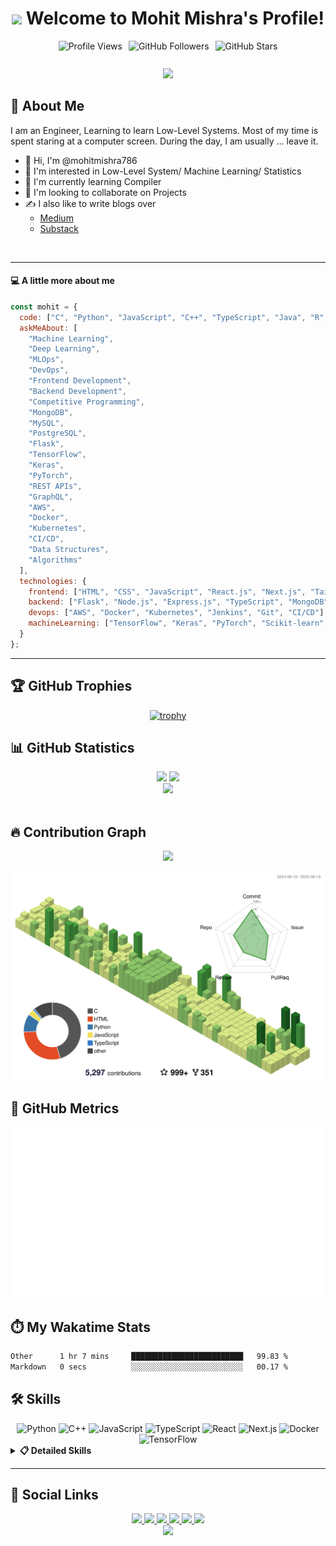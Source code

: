 <h1 align="center">
  <img src="https://media.giphy.com/media/hvRJCLFzcasrR4ia7z/giphy.gif" width="30px"> Welcome to Mohit Mishra's Profile!
</h1>

<div align="center">
  
  <div style="display: flex; align-items: center; justify-content: center; gap: 10px;">
    <img src="https://komarev.com/ghpvc/?username=mohitmishra786&color=blueviolet&style=for-the-badge&label=PROFILE+VIEWS" alt="Profile Views" height="30"/>
    <img src="https://img.shields.io/github/followers/mohitmishra786?logo=GitHub&style=for-the-badge" alt="GitHub Followers" height="30"/>
    <img src="https://img.shields.io/github/stars/mohitmishra786?logo=github&style=for-the-badge" alt="GitHub Stars" height="30"/>
  </div>
  
  <p align="center">
    <a align="center" href="https://github.com/DenverCoder1/readme-typing-svg"><img src="https://readme-typing-svg.herokuapp.com?&font=IBM+Plex+Sans&color=F72EE2&size=25&lines=Welcome+to+my+GitHub+Profile!;I'm+a+Machine+Learning+Developer;I'm+a+Competitive+Programmer;I'm+a+DevOps+Enthusiast" /></a>
  </p>
  
</div>

## 🚀 About Me

I am an Engineer, Learning to learn Low-Level Systems. Most of my time is spent staring at a computer screen. During the day, I am usually ... leave it.

- 👋 Hi, I'm @mohitmishra786
- 👀 I'm interested in Low-Level System/ Machine Learning/ Statistics
- 🌱 I'm currently learning Compiler
- 💞️ I'm looking to collaborate on Projects
- ✍️ I also like to write blogs over
    - [Medium](https://medium.com/@mohitmishra786)
    - [Substack](https://chessman7.substack.com)

<br>

---

#### 💻 A little more about me

```javascript
const mohit = {
  code: ["C", "Python", "JavaScript", "C++", "TypeScript", "Java", "R", "React.js", "Next.js"],
  askMeAbout: [
    "Machine Learning",
    "Deep Learning",
    "MLOps",
    "DevOps",
    "Frontend Development",
    "Backend Development",
    "Competitive Programming",
    "MongoDB",
    "MySQL",
    "PostgreSQL",
    "Flask",
    "TensorFlow",
    "Keras",
    "PyTorch",
    "REST APIs",
    "GraphQL",
    "AWS",
    "Docker",
    "Kubernetes",
    "CI/CD",
    "Data Structures",
    "Algorithms"
  ],
  technologies: {
    frontend: ["HTML", "CSS", "JavaScript", "React.js", "Next.js", "Tailwind CSS", "Bootstrap", "Redux", "Material-UI"],
    backend: ["Flask", "Node.js", "Express.js", "TypeScript", "MongoDB", "MySQL", "PostgreSQL", "GraphQL"],
    devops: ["AWS", "Docker", "Kubernetes", "Jenkins", "Git", "CI/CD"],
    machineLearning: ["TensorFlow", "Keras", "PyTorch", "Scikit-learn", "Pandas", "NumPy"]
  }
};
```

---

## 🏆 GitHub Trophies

<div align="center">
  
[![trophy](https://github-profile-trophy.vercel.app/?username=mohitmishra786&theme=monokai&row=1&column=7)](https://github.com/ryo-ma/github-profile-trophy)

</div>

## 📊 GitHub Statistics

<div align="center">
  <img height="180em" src="https://github-readme-stats.vercel.app/api?username=mohitmishra786&show_icons=true&theme=radical&include_all_commits=true&count_private=true"/>
  <img height="180em" src="https://github-readme-stats.vercel.app/api/top-langs/?username=mohitmishra786&layout=compact&langs_count=7&theme=radical"/>
</div>

<div align="center">
  <img width="70%" src="https://github-readme-streak-stats.herokuapp.com/?user=mohitmishra786&theme=radical&show_icons=true&locale=en&layout=demo&hide_border=true" />
</div>

<br/>

## 🔥 Contribution Graph

<div align="center">
  <img src="https://github-readme-activity-graph.vercel.app/graph?username=mohitmishra786&theme=dracula" width="100%"/>
</div>

![](./profile-3d-contrib/profile-green-animate.svg)

## 🔔 GitHub Metrics
<div align="center">
    <a href="https://mohitmishra786.github.io/" target="_blank" title="GitHub metrics!">
        <img width="500" src="./assets/gen/metrics.svg" />
    </a>
</div>

## ⏱️ My Wakatime Stats
<!--START_SECTION:waka-->

```txt
Other      1 hr 7 mins     █████████████████████████   99.83 %
Markdown   0 secs          ░░░░░░░░░░░░░░░░░░░░░░░░░   00.17 %
```

<!--END_SECTION:waka-->

## 🛠 Skills

<div align="center">
  <img alt="Python" src="https://img.shields.io/badge/Python-3776AB?style=for-the-badge&logo=python&logoColor=white"/>
  <img alt="C++" src="https://img.shields.io/badge/C%2B%2B-00599C?style=for-the-badge&logo=c%2B%2B&logoColor=white"/>
  <img alt="JavaScript" src="https://img.shields.io/badge/JavaScript-F7DF1E?style=for-the-badge&logo=javascript&logoColor=black"/>
  <img alt="TypeScript" src="https://img.shields.io/badge/TypeScript-007ACC?style=for-the-badge&logo=typescript&logoColor=white"/>
  <img alt="React" src="https://img.shields.io/badge/React-20232A?style=for-the-badge&logo=react&logoColor=61DAFB"/>
  <img alt="Next.js" src="https://img.shields.io/badge/Next.js-000000?style=for-the-badge&logo=next.js&logoColor=white"/>
  <img alt="Docker" src="https://img.shields.io/badge/Docker-2496ED?style=for-the-badge&logo=docker&logoColor=white"/>
  <img alt="TensorFlow" src="https://img.shields.io/badge/TensorFlow-FF6F00?style=for-the-badge&logo=tensorflow&logoColor=white"/>
</div>

<details>
  <summary><b>📋 Detailed Skills</b></summary>
  
- **Programming :** Python (NumPy, Pandas, Scikit-learn, Matplotlib), C++, C, Java, JavaScript
- **Data Science :** Tensorflow, Keras, Algorithms, NLTK, Spark ML, Git, MLOps. MLFlow, Data Wrangling, Data Science,
Data Analysis, Modelling
- **Data Analytics :** ETL, Databases, Data Gathering, Analysis, Data Visualization, MySQL, Tableau
- **Cloud Technologies :** Amazon Web Services (AWS), Google Cloud (GCP), Azure, Heroku
- **Other :** Unit Testing, CI/CD Pipeline, Linux, Creativity, Probability and Statistics, Quantitative Analysis, Strong
Communication Skills, Research, Problem Solver, Independent, HTML, CSS, MySQL, Git, Pytorch, Image Classification,
Object Detection, Emotion Recognition, OpenCV, Image Processing, Docker
</details>

---

<!-- BLOG-POST-LIST:START -->
<!-- BLOG-POST-LIST:END -->

## 🔗 Social Links

<div align="center">
  <a href="https://twitter.com/chessMan786" target="_blank">
    <img src="https://img.shields.io/badge/Twitter-1DA1F2?style=for-the-badge&logo=twitter&logoColor=white"/>
  </a>
  <a href="https://gitlab.com/mohitmishra786" target="_blank">
    <img src="https://img.shields.io/badge/GitLab-330F63?style=for-the-badge&logo=gitlab&logoColor=white"/>
  </a>
  <a href="https://stackoverflow.com/users/9848114/duke786" target="_blank">
    <img src="https://img.shields.io/badge/Stack_Overflow-FE7A16?style=for-the-badge&logo=stack-overflow&logoColor=white"/>
  </a>
  <a href="https://www.linkedin.com/in/mohit-mishra-5b3492204/" target="_blank">
    <img src="https://img.shields.io/badge/LinkedIn-0077B5?style=for-the-badge&logo=linkedin&logoColor=white"/>
  </a>
  <a href="https://mohitmishra786687.medium.com/" target="_blank">
    <img src="https://img.shields.io/badge/Medium-12100E?style=for-the-badge&logo=medium&logoColor=white"/>
  </a>
  <a href="https://github.com/mohitmishra786" target="_blank">
    <img src="https://img.shields.io/badge/GitHub-100000?style=for-the-badge&logo=github&logoColor=white"/>
  </a>
</div>

<div align="center">
  <img src="https://capsule-render.vercel.app/api?type=waving&color=gradient&height=100&section=footer"/>
</div>
